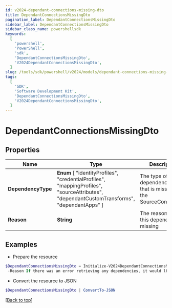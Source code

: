 ```yaml
---
id: v2024-dependant-connections-missing-dto
title: DependantConnectionsMissingDto
pagination_label: DependantConnectionsMissingDto
sidebar_label: DependantConnectionsMissingDto
sidebar_class_name: powershellsdk
keywords:
  [
    'powershell',
    'PowerShell',
    'sdk',
    'DependantConnectionsMissingDto',
    'V2024DependantConnectionsMissingDto',
  ]
slug: /tools/sdk/powershell/v2024/models/dependant-connections-missing-dto
tags:
  [
    'SDK',
    'Software Development Kit',
    'DependantConnectionsMissingDto',
    'V2024DependantConnectionsMissingDto',
  ]
---
```


# DependantConnectionsMissingDto

## Properties

| Name | Type | Description | Notes |
| --- | --- | --- | --- |
| **DependencyType** | **Enum** [ "identityProfiles", "credentialProfiles", "mappingProfiles", "sourceAttributes", "dependantCustomTransforms", "dependantApps" ] | The type of dependency type that is missing in the SourceConnections | [optional] |
| **Reason** | **String** | The reason why this dependency is missing | [optional] |

## Examples

- Prepare the resource

```powershell
$DependantConnectionsMissingDto = Initialize-V2024DependantConnectionsMissingDto  -DependencyType dependantApps `
 -Reason If there was an error retrieving any dependencies, it would lbe listed here
```

- Convert the resource to JSON

```powershell
$DependantConnectionsMissingDto | ConvertTo-JSON
```

[[Back to top]](#)
